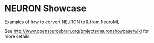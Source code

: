 NEURON Showcase
===============

Examples of how to convert NEURON to &amp; from NeuroML

See http://www.opensourcebrain.org/projects/neuronshowcase/wiki for more details.
